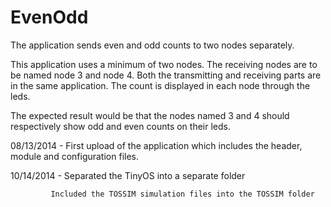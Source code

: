 EvenOdd
=======
The application sends even and odd counts to two nodes separately. 

This application uses a minimum of two nodes. The receiving nodes are to be named node 3 and node 4. Both the transmitting and receiving parts are in the same application. The count is displayed in each node through the leds.

The expected result would be that the nodes named 3 and 4 should respectively show odd and even counts on their leds.








08/13/2014 - First upload of the application which includes the header, module and configuration files.

10/14/2014 - Separated the TinyOS into a separate folder


             Included the TOSSIM simulation files into the TOSSIM folder
             
